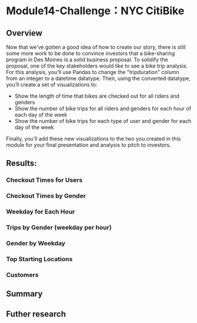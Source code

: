 # Module14-Challenge：NYC CitiBike
## Overview
Now that we've gotten a good idea of how to create our story, there is still some more work to be done to convince investors that a bike-sharing program in Des Moines is a solid business proposal. To solidify the proposal, one of the key stakeholders would like to see a bike trip analysis.  
For this analysis, you’ll use Pandas to change the "tripduration" column from an integer to a datetime datatype. Then, using the converted datatype, you’ll create a set of visualizations to:
 - Show the length of time that bikes are checked out for all riders and genders
 - Show the number of bike trips for all riders and genders for each hour of each day of the week
 - Show the number of bike trips for each type of user and gender for each day of the week  

Finally, you’ll add these new visualizations to the two you created in this module for your final presentation and analysis to pitch to investors.
## Results:
### Checkout Times for Users
### Checkout Times by Gender
### Weekday for Each Hour
### Trips by Gender (weekday per hour)
### Gender by Weekday
### Top Starting Locations
### Customers

## Summary
## Futher research 
